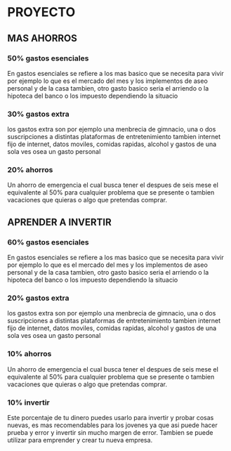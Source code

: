 # PROYECTO

## MAS AHORROS 

### 50% gastos esenciales 
En gastos esenciales se refiere a los mas basico que se necesita para vivir por ejemplo lo que es el mercado del mes y los implementos de aseo personal y de la casa tambien, otro gasto basico seria el arriendo o la hipoteca del banco o los impuesto dependiendo la situacio 

### 30% gastos extra 
los gastos extra son por ejemplo una menbrecia de gimnacio, una o dos suscripciones a distintas plataformas de entretenimiento tambien internet fijo de internet, datos moviles, comidas rapidas, alcohol y gastos de una sola ves osea un gasto personal 

### 20% ahorros 
Un ahorro de emergencia el cual busca tener el despues de seis mese el equivalente al 50% para cualquier problema que se presente o tambien vacaciones que quieras o algo que pretendas comprar.


## APRENDER A INVERTIR 

### 60% gastos esenciales 
En gastos esenciales se refiere a los mas basico que se necesita para vivir por ejemplo lo que es el mercado del mes y los implementos de aseo personal y de la casa tambien, otro gasto basico seria el arriendo o la hipoteca del banco o los impuesto dependiendo la situacio 

### 20% gastos extra 
los gastos extra son por ejemplo una menbrecia de gimnacio, una o dos suscripciones a distintas plataformas de entretenimiento tambien internet fijo de internet, datos moviles, comidas rapidas, alcohol y gastos de una sola ves osea un gasto personal 

### 10% ahorros 
Un ahorro de emergencia el cual busca tener el despues de seis mese el equivalente al 50% para cualquier problema que se presente o tambien vacaciones que quieras o algo que pretendas comprar.

### 10% invertir 
Este porcentaje de tu dinero puedes usarlo para invertir y probar cosas nuevas, es mas recomendables para los jovenes ya que asi puede hacer prueba y error y invertir sin mucho margen de error. Tambien se puede utilizar para emprender y crear tu nueva empresa.